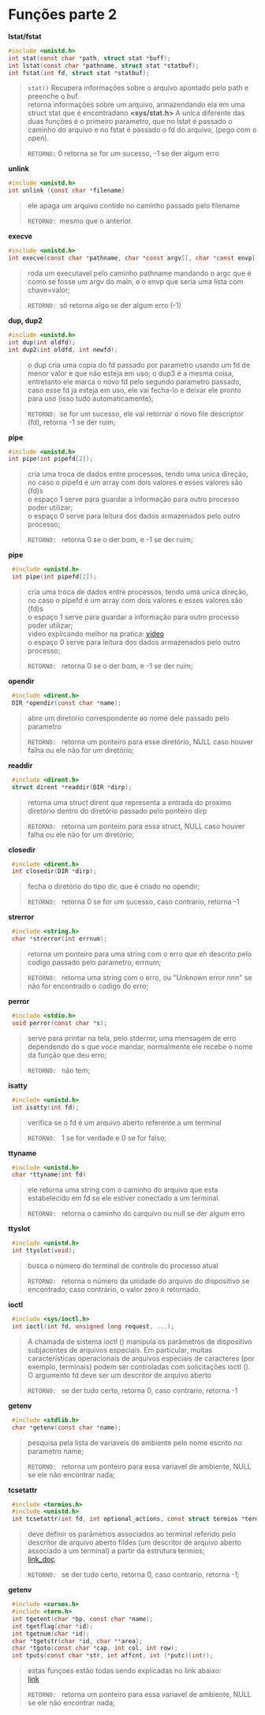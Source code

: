 # Funções parte 2

**lstat/fstat**  
 
 ```c
 #include <unistd.h>
 int stat(const char *path, struct stat *buff);  
 int lstat(const char *pathname, struct stat *statbuf);
 int fstat(int fd, struct stat *statbuf);
 ```
> `stat()` Recupera informações sobre o arquivo apontado pelo path e preenche o buf.  
> retorna informações sobre um arquivo,
> armazendando ela em uma struct stat que é encontradano **<sys/stat.h>**
> A unica diferente das duas funções é o primeiro parametro, 
> que no lstat é passado o caminho do arquivo e no fstat é passado o fd do arquivo, (pego com o open).  
>
> `RETORNO:` 0 retorna se for um sucesso, -1 se der algum erro
> 
> 
**unlink**
 ```c
 #include <unistd.h>
 int unlink (const char *filename)
 ```
 > ele apaga um arquivo contido no caminho passado pelo filename  
 >
 > `RETORNO: `mesmo que o anterior.

 **execve**
  ```c
 #include <unistd.h>
 int execve(const char *pathname, char *const argv[], char *const envp[]);
 ```
 > roda um executavel pelo caminho pathname mandando o argc que é como se fosse um argv do main, e o envp que seria uma lista com chave=valor;  
 >
 > `RETORNO: `só retorna algo se der algum erro (-1)

  **dup, dup2**
  ```c
 #include <unistd.h>
 int dup(int oldfd);
 int dup2(int oldfd, int newfd);
 ```
 > o dup cria uma copia do fd passado por parametro usando um fd de menor valor e que não esteja em uso;
 > o dup3 é a mesma coisa, entretanto ele marca o novo fd pelo segundo parametro passado, caso esse fd ja esteja em uso, ele vai fecha-lo e deixar ele pronto para uso (isso tudo automaticamente); 
 >
 > `RETORNO: `se for um sucesso, ele vai retornar o novo file descriptor (fd), retorna -1 se der ruim;

  **pipe**
  ```c
 #include <unistd.h>
 int pipe(int pipefd[2]);
 ```
 > cria uma troca de dados entre processos, tendo uma unica direção,  
 > no caso o pipefd é um array com dois valores e esses valores são (fd)s  
 > o espaço 1 serve para guardar a informação para outro processo poder utilizar;  
 > o espaço 0 serve para leitura dos dados armazenados pelo outro processo;
 >
 > `RETORNO: ` retorna 0 se o der bom, e -1 se der ruim;


**pipe**
```c
 #include <unistd.h>
 int pipe(int pipefd[2]);
 ```
 > cria uma troca de dados entre processos, tendo uma unica direção,  
 > no caso o pipefd é um array com dois valores e esses valores são (fd)s  
 > o espaço 1 serve para guardar a informação para outro processo poder utilizar;  
 >video explicando melhor na pratica: [video](https://www.youtube.com/watch?v=Mqb2dVRe0uo&ab_channel=CodeVault)  
 > o espaço 0 serve para leitura dos dados armazenados pelo outro processo;
 >
 > `RETORNO: ` retorna 0 se o der bom, e -1 se der ruim;


**opendir**
```c
 #include <dirent.h>
 DIR *opendir(const char *name);
 ```
 > abre um diretorio correspondente ao nome dele passado pelo parametro
 >
 > `RETORNO: ` retorna um ponteiro para esse diretório, NULL caso houver falha ou ele não for um diretório;

 **readdir**
```c
 #include <dirent.h>
 struct dirent *readdir(DIR *dirp);
 ```
 > retorna uma struct dirent que representa a entrada do proximo diretório dentro do diretório passado pelo ponteiro dirp
 >
 > `RETORNO: ` retorna um ponteiro para essa struct, NULL caso houver falha ou ele não for um diretório;

  **closedir**
```c
 #include <dirent.h>
 int closedir(DIR *dirp);
 ```
 > fecha o diretório do tipo dir, que é criado no opendir;
 >
 > `RETORNO: ` retorna 0 se for um sucesso, caso contrario, retorna -1

  **strerror**
```c
 #include <string.h>
 char *strerror(int errnum);
 ```
 > retorna um ponteiro para uma string com o erro que eh descrito pelo codigo passado pelo parametro, errnum;
 >
 > `RETORNO: ` retorna uma string com o erro, ou "Unknown error nnn" se não for encontrado o codigo do erro;


  **perror**
```c
 #include <stdio.h>
 void perror(const char *s);
 ```
 > serve para printar na tela, pelo stderror, uma mensagem de erro dependendo do s que voce mandar, normalmente ele recebe o nome da função que deu erro;
 >
 > `RETORNO: ` não tem;

   **isatty**
```c
 #include <unistd.h>
 int isatty(int fd);
```
 > verifica se o fd é um arquivo aberto referente a um terminal
 >
 > `RETORNO: ` 1 se for verdade e 0 se for falso;  


 **ttyname**
```c
 #include <unistd.h>
 char *ttyname(int fd)
 ```
 > ele retorna uma string com o caminho do arquivo que esta estabelecido em fd se ele estiver conectado a um terminal.
 >
 > `RETORNO: ` retorna o caminho do carquivo ou null se der algum erro

 **ttyslot**
```c
 #include <unistd.h>
 int ttyslot(void);
 ```
 > busca o número do terminal de controle do processo atual
 >
 > `RETORNO: ` retorna o número da unidade do arquivo do dispositivo se encontrado; caso contrário, o valor zero é retornado.

**ioctl**
```c
 #include <sys/ioctl.h>
 int ioctl(int fd, unsigned long request, ...);
 ```
 > A chamada de sistema ioctl () manipula os parâmetros de dispositivo subjacentes de arquivos especiais. Em particular, muitas características operacionais de arquivos especiais de caracteres (por exemplo, terminais) podem ser controladas com solicitações ioctl (). O argumento fd deve ser um descritor de arquivo aberto
 >
 > `RETORNO: ` se der tudo certo, retorna 0, caso contrario, retorna -1

**getenv**
```c
 #include <stdlib.h>
 char *getenv(const char *name);
 ```
 > pesquisa pela lista de variaveis de ambiente pelo nome escrito no parametro name;
 >
 > `RETORNO: ` retorna um ponteiro para essa variavel de ambiente, NULL se ele não encontrar nada;


 **tcsetattr**
```c
 #include <termios.h>
 #include <unistd.h>
 int tcsetattr(int fd, int optional_actions, const struct termios *termios_p);
 ```
 > deve definir os parâmetros associados ao terminal referido pelo descritor de arquivo aberto fildes (um descritor de arquivo aberto associado a um terminal) a partir da estrutura termios;  
 > [link_doc](https://pubs.opengroup.org/onlinepubs/009696799/functions/tcsetattr.html)  
 >
 > `RETORNO: ` se der tudo certo, retorna 0, caso contrario, retorna -1;

 **getenv**
```c
 #include <curses.h>
 #include <term.h>
 int tgetent(char *bp, const char *name);
 int tgetflag(char *id);
 int tgetnum(char *id);
 char *tgetstr(char *id, char **area);
 char *tgoto(const char *cap, int col, int row);
 int tputs(const char *str, int affcnt, int (*putc)(int));
```
 > estas funçoes estão todas sendo explicadas no link abaixo:  
 > [link](https://nxmnpg.lemoda.net/3/tgetent)
 >
 > `RETORNO: ` retorna um ponteiro para essa variavel de ambiente, NULL se ele não encontrar nada;
